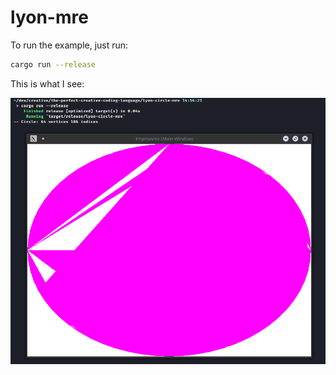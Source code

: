 # lyon-mre

To run the example, just run:
```bash
cargo run --release
```

This is what I see:

![lyon_circle_MRE.png](lyon_circle_MRE.png)

